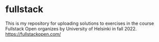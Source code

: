 # fullstack

This is my repository for uploading solutions to exercises in the course Fullstack Open
organizes by University of Helsinki in fall 2022. https://fullstackopen.com/

